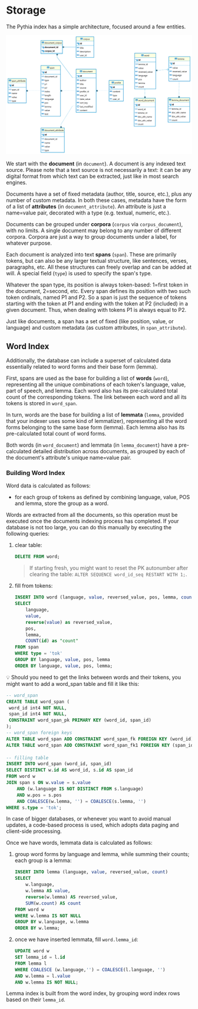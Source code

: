 # Storage

The Pythia index has a simple architecture, focused around a few entities.

![schema](img/db-schema.png)

We start with the **document** (in `document`). A document is any indexed text source. Please note that a text source is not necessarily a text: it can be any digital format from which text can be extracted, just like in most search engines.

Documents have a set of fixed metadata (author, title, source, etc.), plus any number of custom metadata. In both these cases, metadata have the form of a list of **attributes** (in `document_attribute`). An attribute is just a name=value pair, decorated with a type (e.g. textual, numeric, etc.).

Documents can be grouped under **corpora** (`corpus` via `corpus_document`), with no limits. A single document may belong to any number of different corpora. Corpora are just a way to group documents under a label, for whatever purpose.

Each document is analyzed into text **spans** (`span`). These are primarily tokens, but can also be any larger textual structure, like sentences, verses, paragraphs, etc. All these structures can freely overlap and can be added at will. A special field (`type`) is used to specify the span's type.

Whatever the span type, its position is always token-based: 1=first token in the document, 2=second, etc. Every span defines its position with two such token ordinals, named P1 and P2. So a span is just the sequence of tokens starting with the token at P1 and ending with the token at P2 (included) in a given document. Thus, when dealing with tokens P1 is always equal to P2.

Just like documents, a span has a set of fixed (like position, value, or language) and custom metadata (as custom attributes, in `span_attribute`).

## Word Index

Additionally, the database can include a superset of calculated data essentially related to word forms and their base form (lemma).

First, spans are used as the base for building a list of **words** (`word`), representing all the unique combinations of each token's language, value, part of speech, and lemma. Each word also has its pre-calculated total count of the corresponding tokens. The link between each word and all its tokens is stored in `word_span`.

In turn, words are the base for building a list of **lemmata** (`lemma`, provided that your indexer uses some kind of lemmatizer), representing all the word forms belonging to the same base form (lemma). Each lemma also has its pre-calculated total count of word forms.

Both words (in `word_document`) and lemmata (in `lemma_document`) have a pre-calculated detailed distribution across documents, as grouped by each of the document's attribute's unique name=value pair.

### Building Word Index

Word data is calculated as follows:

- for each group of tokens as defined by combining language, value, POS and lemma, store the group as a word.

Words are extracted from all the documents, so this operation must be executed once the documents indexing process has completed. If your database is not too large, you can do this manually by executing the following queries:

1. clear table:

    ```sql
    DELETE FROM word;
    ```

    >If starting fresh, you might want to reset the PK autonumber after clearing the table: `ALTER SEQUENCE word_id_seq RESTART WITH 1;`.

2. fill from tokens:

    ```sql
    INSERT INTO word (language, value, reversed_value, pos, lemma, count)
    SELECT 
        language, 
        value, 
        reverse(value) as reversed_value, 
        pos,
        lemma,
        COUNT(id) as "count"
    FROM span
    WHERE type = 'tok'
    GROUP BY language, value, pos, lemma
    ORDER BY language, value, pos, lemma;
    ```

💡 Should you need to get the links between words and their tokens, you might want to add a word_span table and fill it like this:

```sql
-- word_span
CREATE TABLE word_span (
 word_id int4 NOT NULL,
 span_id int4 NOT NULL,
 CONSTRAINT word_span_pk PRIMARY KEY (word_id, span_id)
);
-- word_span foreign keys
ALTER TABLE word_span ADD CONSTRAINT word_span_fk FOREIGN KEY (word_id) REFERENCES word(id) ON DELETE CASCADE ON UPDATE CASCADE;
ALTER TABLE word_span ADD CONSTRAINT word_span_fk1 FOREIGN KEY (span_id) REFERENCES span(id) ON DELETE CASCADE ON UPDATE CASCADE;

-- filling table
INSERT INTO word_span (word_id, span_id)
SELECT DISTINCT w.id AS word_id, s.id AS span_id
FROM word w
JOIN span s ON w.value = s.value
    AND (w.language IS NOT DISTINCT FROM s.language)
    AND w.pos = s.pos
    AND COALESCE(w.lemma, '') = COALESCE(s.lemma, '')
WHERE s.type = 'tok';
```

In case of bigger databases, or whenever you want to avoid manual updates, a code-based process is used, which adopts data paging and client-side processing.

Once we have words, lemmata data is calculated as follows:

1. group word forms by language and lemma, while summing their counts; each group is a lemma:

    ```sql
    INSERT INTO lemma (language, value, reversed_value, count)
    SELECT 
        w.language,
        w.lemma AS value,
        reverse(w.lemma) AS reversed_value,
        SUM(w.count) AS count
    FROM word w
    WHERE w.lemma IS NOT NULL
    GROUP BY w.language, w.lemma
    ORDER BY w.lemma;
    ```

2. once we have inserted lemmata, fill `word.lemma_id`:

    ```sql
    UPDATE word w
    SET lemma_id = l.id
    FROM lemma l
    WHERE COALESCE (w.language,'') = COALESCE(l.language, '')
    AND w.lemma = l.value
    AND w.lemma IS NOT NULL;
    ```

Lemma index is built from the word index, by grouping word index rows based on their `lemma_id`.
